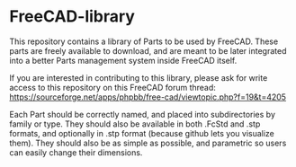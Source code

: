 FreeCAD-library
===============

This repository contains a library of Parts to be used by FreeCAD. 
These parts are freely available to download, and are meant to be later integrated into a
better Parts management system inside FreeCAD itself.

If you are interested in contributing to this library, please ask for write access to this repository
on this FreeCAD forum thread: https://sourceforge.net/apps/phpbb/free-cad/viewtopic.php?f=19&t=4205

Each Part should be correctly named, and placed into subdirectories by family or type. They should also
be available in both .FcStd and .stp formats, and optionally in .stp format (because github lets you
visualize them). They should also be as simple as possible, and parametric
so users can easily change their dimensions.
